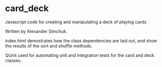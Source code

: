 # card_deck
Javascript code for creating and manipulating a deck of playing cards

Written by Alexander Simchuk.

index.html demostrates how the class dependencies are laid out, and show the results of the sort and shuffle methods.

QUnit used for automating unit and integration tests for the card and deck classes.

